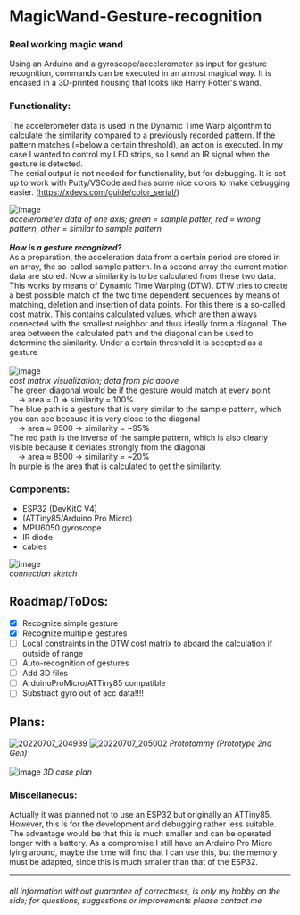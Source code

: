 # MagicWand-Gesture-recognition

### Real working magic wand
Using an Arduino and a gyroscope/accelerometer as input for gesture recognition, commands can be executed in an almost magical way.
It is encased in a 3D-printed housing that looks like Harry Potter's wand.
<br />
### Functionality:
The accelerometer data is used in the Dynamic Time Warp algorithm to calculate the similarity compared to a previously recorded pattern.
If the pattern matches (=below a certain threshold), an action is executed. In my case I wanted to control my LED strips, so I send an IR signal
when the gesture is detected.
<br />
The serial output is not needed for functionality, but for debugging. It is set up to work with Putty/VSCode and has some nice colors to make debugging easier. (https://xdevs.com/guide/color_serial/)

![image](https://user-images.githubusercontent.com/93255373/177857505-fcd9639e-0442-45ab-9a4b-7e79443cd54a.png)
<br />
*accelerometer data of one axis; green = sample patter, red = wrong pattern, other = similar to sample pattern*
<br /><br />
***How is a gesture recognized?***
<br />
As a preparation, the acceleration data from a certain period are stored in an array, the so-called sample pattern. In a second array the current motion data are stored.
Now a similarity is to be calculated from these two data. This works by means of Dynamic Time Warping (DTW).
DTW tries to create a best possible match of the two time dependent sequences by means of matching, deletion and insertion of data points.
For this there is a so-called cost matrix. This contains calculated values, which are then always connected with the smallest neighbor and thus ideally form a diagonal. The area between the calculated path and the diagonal can be used to determine the similarity. Under a certain threshold it is accepted as a gesture
<br /><br />
![image](https://user-images.githubusercontent.com/93255373/177857310-efb15bd7-fd3d-4c15-999d-4c3c1cd2dfac.png)
<br />
*cost matrix visualization; data from pic above*
<br />
The green diagonal would be if the gesture would match at every point
<br />&nbsp;&nbsp;&nbsp;&nbsp;-> area = 0 => similarity = 100%.<br />
The blue path is a gesture that is very similar to the sample pattern, which you can see because it is very close to the diagonal
<br />&nbsp;&nbsp;&nbsp;&nbsp;-> area ≈ 9500 -> similarity = ~95%<br /> 
The red path is the inverse of the sample pattern, which is also clearly visible because it deviates strongly from the diagonal
<br />&nbsp;&nbsp;&nbsp;&nbsp;-> area ≈ 8500 -> similarity = ~20%<br />
In purple is the area that is calculated to get the similarity.

### Components:
* ESP32 (DevKitC V4)
* (ATTiny85/Arduino Pro Micro)
* MPU6050 gyroscope
* IR diode
* cables

![image](https://user-images.githubusercontent.com/93255373/177861540-97b264a6-fc60-43e1-ac3d-29d83a6cb6f2.png) <br />
_connection sketch_

## Roadmap/ToDos:
- [x] Recognize simple gesture
- [x] Recognize multiple gestures
- [ ] Local constraints in the DTW cost matrix to aboard the calculation if outside of range
- [ ] Auto-recognition of gestures
- [ ] Add 3D files
- [ ] ArduinoProMicro/ATTiny85 compatible
- [ ] Substract gyro out of acc data!!!!

## Plans:
![20220707_204939](https://user-images.githubusercontent.com/93255373/177851997-8b7767d9-c346-4ddb-b3e3-dd23a55e031e.jpg)
![20220707_205002](https://user-images.githubusercontent.com/93255373/177852004-b94bef55-0f3d-45ce-a192-484314a0ddd3.jpg)
*Prototommy (Prototype 2nd Gen)*
<br /><br />
![image](https://user-images.githubusercontent.com/93255373/177853735-520d2834-567e-47ed-a77f-de22d1c1876e.png)
*3D case plan*

### Miscellaneous:
Actually it was planned not to use an ESP32 but originally an ATTiny85. However, this is for the development and debugging rather less suitable. The advantage would be that this is much smaller and can be operated longer with a battery.
As a compromise I still have an Arduino Pro Micro lying around, maybe the time will find that I can use this, but the memory must be adapted, since this is much smaller than that of the ESP32.

- - - -
###### all information without guarantee of correctness, is only my hobby on the side; for questions, suggestions or improvements please contact me
